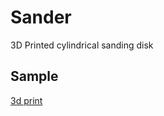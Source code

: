 # Sander
3D Printed cylindrical sanding disk
 
 ## Sample
 [3d print](!https://github.com/muchirijohn/CAD-Projects/blob/main/Sander/3d_print.jpg)
